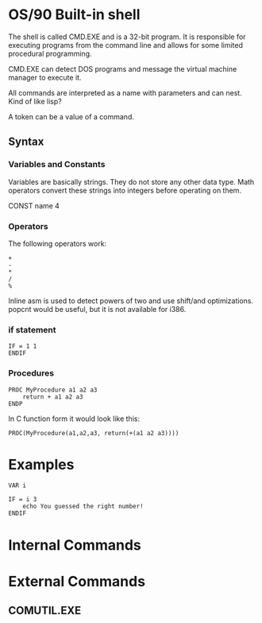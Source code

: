 # OS/90 Built-in shell

The shell is called CMD.EXE and is a 32-bit program. It is responsible for executing programs from the command line and allows for some limited procedural programming.

CMD.EXE can detect DOS programs and message the virtual machine manager to execute it.

All commands are interpreted as a name with parameters and can nest. Kind of like lisp?

A token can be a value of a command.

## Syntax

### Variables and Constants

Variables are basically strings. They do not store any other data type. Math operators convert these strings into integers before operating on them.

CONST name 4

### Operators

The following operators work:
```
+
-
*
/
%
```

Inline asm is used to detect powers of two and use shift/and optimizations. popcnt would be useful, but it is not available for i386.

### if statement
```
IF = 1 1
ENDIF
```

### Procedures

```
PROC MyProcedure a1 a2 a3
    return + a1 a2 a3
ENDP
```
In C function form it would look like this:
```
PROC(MyProcedure(a1,a2,a3, return(+(a1 a2 a3))))
```

# Examples

```
VAR i

IF = i 3
    echo You guessed the right number!
ENDIF

```

# Internal Commands

# External Commands

## COMUTIL.EXE


